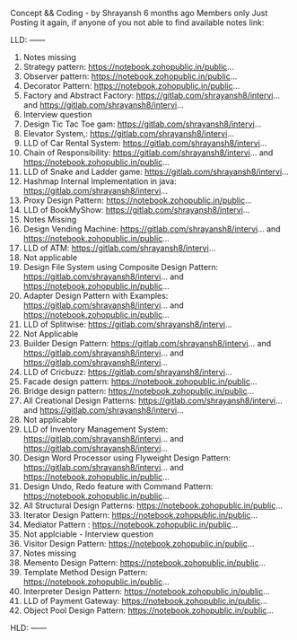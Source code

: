
Concept && Coding - by Shrayansh
6 months ago
Members only
Just Posting it again, if anyone of you not able to find available notes link:

LLD:
——
1.  Notes missing
2.  Strategy pattern: https://notebook.zohopublic.in/public...
3.  Observer pattern: https://notebook.zohopublic.in/public...
4.  Decorator Pattern: https://notebook.zohopublic.in/public...
5.  Factory and Abstract Factory: 
https://gitlab.com/shrayansh8/intervi... and https://gitlab.com/shrayansh8/intervi... 
6.  Interview question
7.  Design Tic Tac Toe gam: https://gitlab.com/shrayansh8/intervi... 
8.  Elevator System,: https://gitlab.com/shrayansh8/intervi... 
9.  LLD of Car Rental System: https://gitlab.com/shrayansh8/intervi... 
10.  Chain of Responsibility: https://gitlab.com/shrayansh8/intervi... 
and 
https://notebook.zohopublic.in/public...
11.  LLD of Snake and Ladder game: https://gitlab.com/shrayansh8/intervi... 
12.  Hashmap Internal Implementation in java: https://gitlab.com/shrayansh8/intervi... 
13.  Proxy Design Pattern: https://notebook.zohopublic.in/public...
14.  LLD of BookMyShow: https://gitlab.com/shrayansh8/intervi... 
15.  Notes Missing
16.  Design Vending Machine: https://gitlab.com/shrayansh8/intervi... 
and 
https://notebook.zohopublic.in/public...
17.  LLD of ATM: https://gitlab.com/shrayansh8/intervi... 
18.  Not applicable
19.  Design File System using Composite Design Pattern: https://gitlab.com/shrayansh8/intervi... 
and 
https://notebook.zohopublic.in/public...
20.  Adapter Design Pattern with Examples: https://gitlab.com/shrayansh8/intervi... 
and 
https://notebook.zohopublic.in/public...
21.  LLD of Splitwise: https://gitlab.com/shrayansh8/intervi... 
22.  Not Applicable
23.   Builder Design Pattern: https://gitlab.com/shrayansh8/intervi... 
and
https://gitlab.com/shrayansh8/intervi... and https://gitlab.com/shrayansh8/intervi... 
24.  LLD of Cricbuzz: https://gitlab.com/shrayansh8/intervi... 
25.  Facade design pattern: https://notebook.zohopublic.in/public...
26.  Bridge design pattern: https://notebook.zohopublic.in/public...
27.  All Creational Design Patterns: https://gitlab.com/shrayansh8/intervi... and https://gitlab.com/shrayansh8/intervi... 
28.  Not applicable
29.  LLD of Inventory Management System: https://gitlab.com/shrayansh8/intervi... and https://gitlab.com/shrayansh8/intervi... 
30.  Design Word Processor using Flyweight Design Pattern: https://gitlab.com/shrayansh8/intervi... 
and
https://notebook.zohopublic.in/public...
31.  Design Undo, Redo feature with Command Pattern: https://notebook.zohopublic.in/public... 
32.  All Structural Design Patterns: https://notebook.zohopublic.in/public... 
33.  Iterator Design Pattern: https://notebook.zohopublic.in/public... 
34.  Mediator Pattern : https://notebook.zohopublic.in/public...
35.  Not applciable - Interview question
36.  Visitor Design Pattern: https://notebook.zohopublic.in/public... 
37.  Notes missing
38.  Memento Design Pattern: https://notebook.zohopublic.in/public... 
39.  Template Method Design Pattern: https://notebook.zohopublic.in/public... 
40.  Interpreter Design Pattern: https://notebook.zohopublic.in/public... 
41. LLD of Payment Gateway: https://notebook.zohopublic.in/public...
42. Object Pool Design Pattern: https://notebook.zohopublic.in/public...

HLD:
——

